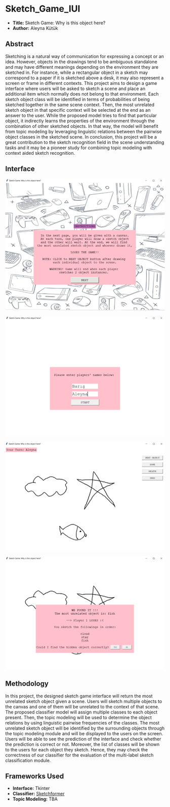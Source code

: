 # Sketch_Game_IUI
- **Title:** Sketch Game: Why is this object here?
- **Author:** Aleyna Kütük

## Abstract

Sketching is a natural way of communication for expressing a concept or an idea. However, objects in the drawings tend to be ambiguous standalone and may have different meanings depending on the environment they are sketched in. For instance, while a rectangular object in a sketch may correspond to a paper if it is sketched above a desk, it may also represent a screen or frame in different contexts. This project aims to design a game interface where users will be asked to sketch a scene and place an additional item which normally does not belong to that environment. Each sketch object class will be identified in terms of probabilities of being sketched together in the same scene context. Then, the most unrelated sketch object in that specific context will be selected at the end as an answer to the user. While the proposed model tries to find that particular object, it indirectly learns the properties of the environment through the combination of other sketched objects. In that way, the model will benefit from topic modeling by leveraging linguistic relations between the pairwise object classes in the sketched scene. In conclusion, this project will be a great contribution to the sketch recognition field in the scene understanding tasks and it may be a pioneer study for combining topic modeling with context aided sketch recognition.

## Interface

![Welcome Screen](Images/welcome_screen.PNG)

![Players Screen](Images/players_screen.PNG)

![Drawing Screen](Images/drawing_screen.PNG)

![Results Screen](Images/result_screen.PNG)

## Methodology

In this project, the designed sketch game interface will return the most unrelated sketch object given a scene. Users will sketch multiple objects to the canvas and one of them will be unrelated to the context of that scene. The proposed classifier model will assign multiple classes to each object present. Then, the topic modeling will be used to determine the object relations by using linguistic pairwise frequencies of the classes. The most unrelated sketch object will be identified by the surrounding objects through the topic modeling module and will be displayed to the users on the screen. Users will be able to see the prediction of the interface and check whether the prediction is correct or not. Moreover, the list of classes will be shown to the users for each object they sketch. Hence, they may check the correctness of our classifier for the evaluation of the multi-label sketch classification module.

## Frameworks Used

- **Interface:** Tkinter
- **Classifier:** [Sketchformer](https://github.com/leosampaio/sketchformer)
- **Topic Modeling:** TBA